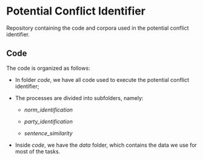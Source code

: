 # Potential Conflict Identifier

Repository containing the code and corpora used in the potential conflict identifier.

## Code

The code is organized as follows:

- In folder *code*, we have all code used to execute the potential conflict identifier;

- The processes are divided into subfolders, namely:

    - *norm_identification*

    - *party_identification*

    - *sentence_similarity*

- Inside *code*, we have the *data* folder, which contains the data we use for most of the tasks.